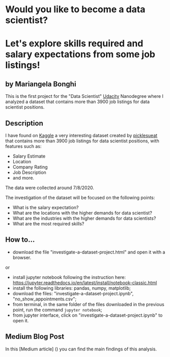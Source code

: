 # Would you like to become a data scientist?  
# Let's explore skills required and salary expectations from some job listings!

## by Mariangela Bonghi

This is the first project for the "Data Scientist" [Udacity](https://www.udacity.com) Nanodegree where I analyzed a dataset that contains more than 3900 job listings for data scientist positions.

## Description

I have found on [Kaggle](https://www.kaggle.com/andrewmvd/data-scientist-jobs) a very interesting dataset created by [picklesueat](https://github.com/picklesueat/data_jobs_data) that contains more than 3900 job listings for data scientist positions, with features such as:

- Salary Estimate
- Location
- Company Rating
- Job Description
- and more.  

The data were collected around 7/8/2020.

The investigation of the dataset will be focused on the following points:
- What is the salary expectation?
- What are the locations with the higher demands for data scientist?
- What are the industries with the higher demands for data scientists?
- What are the most required skills?


## How to...

- download the file "investigate-a-dataset-project.html" and open it with a browser.

or

- install jupyter notebook following the instruction here: https://jupyter.readthedocs.io/en/latest/install/notebook-classic.html
- install the following libraries: pandas, numpy, matplotlib;
- download the files: "investigate-a-dataset-project.ipynb", "no_show_appointments.csv";
- from terminal, in the same folder of the files downloaded in the previous point, run the command `jupyter notebook`;
- from jupyter interface, click on "investigate-a-dataset-project.ipynb" to open it.

## Medium Blog Post

In this [Medium article] () you can find the main findings of this analysis.
